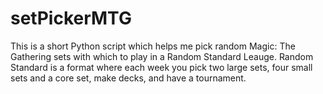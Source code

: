 # setPickerMTG

This is a short Python script which helps me pick random Magic: The Gathering sets with which to play in a Random Standard Leauge.  Random Standard is a format where each week you pick two large sets, four small sets and a core set, make decks, and have a tournament.
